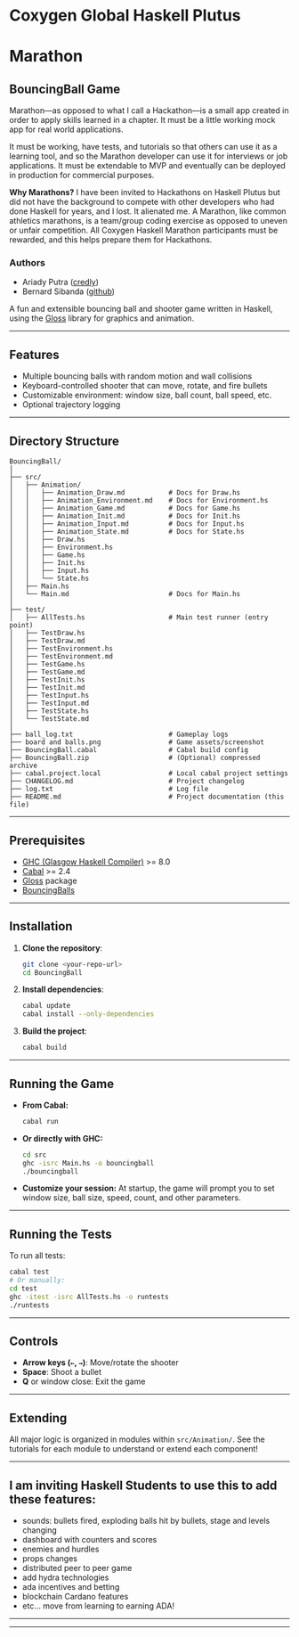 # Coxygen Global Haskell Plutus

# Marathon

## BouncingBall Game

Marathon—as opposed to what I call a Hackathon—is a small app created in order to apply skills learned in a chapter. It must be a little working mock app for real world applications.

It must be working, have tests, and tutorials so that others can use it as a learning tool, and so the Marathon developer can use it for interviews or job applications. It must be extendable to MVP and eventually can be deployed in production for commercial purposes.

**Why Marathons?**
I have been invited to Hackathons on Haskell Plutus but did not have the background to compete with other developers who had done Haskell for years, and I lost. It alienated me. A Marathon, like common athletics marathons, is a team/group coding exercise as opposed to uneven or unfair competition. All Coxygen Haskell Marathon participants must be rewarded, and this helps prepare them for Hackathons.

### Authors

* Ariady Putra ([credly](https://www.credly.com/users/ariady-putra))
* Bernard Sibanda ([github](https://github.com/besiwims/BouncingBall))

A fun and extensible bouncing ball and shooter game written in Haskell, using the [Gloss](https://hackage.haskell.org/package/gloss) library for graphics and animation.

---

## Features

* Multiple bouncing balls with random motion and wall collisions
* Keyboard-controlled shooter that can move, rotate, and fire bullets
* Customizable environment: window size, ball count, ball speed, etc.
* Optional trajectory logging

---

## Directory Structure

```
BouncingBall/
│
├── src/
│   ├── Animation/
│   │   ├── Animation_Draw.md           # Docs for Draw.hs
│   │   ├── Animation_Environment.md    # Docs for Environment.hs
│   │   ├── Animation_Game.md           # Docs for Game.hs
│   │   ├── Animation_Init.md           # Docs for Init.hs
│   │   ├── Animation_Input.md          # Docs for Input.hs
│   │   ├── Animation_State.md          # Docs for State.hs
│   │   ├── Draw.hs
│   │   ├── Environment.hs
│   │   ├── Game.hs
│   │   ├── Init.hs
│   │   ├── Input.hs
│   │   └── State.hs
│   ├── Main.hs
│   └── Main.md                         # Docs for Main.hs
│
├── test/
│   ├── AllTests.hs                     # Main test runner (entry point)
│   ├── TestDraw.hs
│   ├── TestDraw.md
│   ├── TestEnvironment.hs
│   ├── TestEnvironment.md
│   ├── TestGame.hs
│   ├── TestGame.md
│   ├── TestInit.hs
│   ├── TestInit.md
│   ├── TestInput.hs
│   ├── TestInput.md
│   ├── TestState.hs
│   └── TestState.md
│
├── ball_log.txt                        # Gameplay logs
├── board and balls.png                 # Game assets/screenshot
├── BouncingBall.cabal                  # Cabal build config
├── BouncingBall.zip                    # (Optional) compressed archive
├── cabal.project.local                 # Local cabal project settings
├── CHANGELOG.md                        # Project changelog
├── log.txt                             # Log file
├── README.md                           # Project documentation (this file)
```

---

## Prerequisites

* [GHC (Glasgow Haskell Compiler)](https://www.haskell.org/ghc/) >= 8.0
* [Cabal](https://www.haskell.org/cabal/) >= 2.4
* [Gloss](https://hackage.haskell.org/package/gloss) package
* [BouncingBalls](https://github.com/besiwims/BouncingBall)

---

## Installation

1. **Clone the repository**:

   ```bash
   git clone <your-repo-url>
   cd BouncingBall
   ```

2. **Install dependencies**:

   ```bash
   cabal update
   cabal install --only-dependencies
   ```

3. **Build the project**:

   ```bash
   cabal build
   ```

---

## Running the Game

* **From Cabal:**

  ```bash
  cabal run
  ```

* **Or directly with GHC:**

  ```bash
  cd src
  ghc -isrc Main.hs -o bouncingball
  ./bouncingball
  ```

* **Customize your session:**
  At startup, the game will prompt you to set window size, ball size, speed, count, and other parameters.

---

## Running the Tests

To run all tests:

```bash
cabal test
# Or manually:
cd test
ghc -itest -isrc AllTests.hs -o runtests
./runtests
```

---

## Controls

* **Arrow keys (`←`, `→`)**: Move/rotate the shooter
* **Space**: Shoot a bullet
* **Q** or window close: Exit the game

---

## Extending

All major logic is organized in modules within `src/Animation/`.
See the tutorials for each module to understand or extend each component!

---

## I am inviting Haskell Students to use this to add these features:

* sounds: bullets fired, exploding balls hit by bullets, stage and levels changing
* dashboard with counters and scores
* enemies and hurdles
* props changes
* distributed peer to peer game
* add hydra technologies
* ada incentives and betting
* blockchain Cardano features
* etc… move from learning to earning ADA!

---

---

